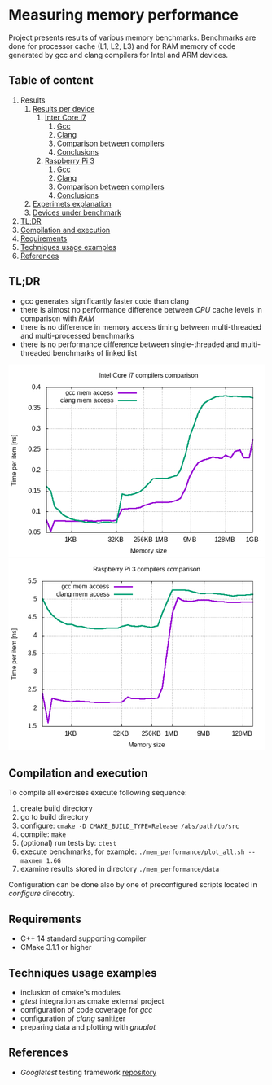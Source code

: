 # Measuring memory performance

Project presents results of various memory benchmarks.
Benchmarks are done for processor cache (L1, L2, L3) and for RAM memory of code generated by gcc and clang compilers for Intel and ARM devices.


## Table of content

1. Results
    1. [Results per device](doc/README.md#top)
        1. [Inter Core i7](doc/i7/README.md#top)
            1. [Gcc](doc/i7/GCC.md#top)
            2. [Clang](doc/i7/CLANG.md#top)
            3. [Comparison between compilers](doc/i7/README.md#comparison)
            4. [Conclusions](doc/i7/README.md#conclusions)
        2. [Raspberry Pi 3](doc/rpi3/README.md#top)
            1. [Gcc](doc/rpi3/GCC.md#top)
            2. [Clang](doc/rpi3/CLANG.md#top)
            3. [Comparison between compilers](doc/rpi3/README.md#comparison)
            4. [Conclusions](doc/rpi3/README.md#conclusions)
    2. [Experimets explanation](doc/README.md#experiments_exp)
    3. [Devices under benchmark](doc/README.md#devices)
2. [TL;DR](#tldr)
3. [Compilation and execution](#compilation)
4. [Requirements](#requirements)
5. [Techniques usage examples](#techniques)
6. [References](#references)


## <a name="tldr"></a>TL;DR

* gcc generates significantly faster code than clang
* there is almost no performance difference between *CPU* cache levels in comparison with *RAM*
* there is no difference in memory access timing between multi-threaded and multi-processed benchmarks
* there is no performance difference between single-threaded and multi-threaded benchmarks of linked list


![Intel Core i7 compilers comparison](doc/i7/vector_st_comparison.png "Intel Core i7 compilers comparison")
![Raspberry Pi 3 compilers comparison](doc/rpi3/vector_st_comparison.png "Raspberry Pi 3 compilers comparison")


## <a name="compilation"></a>Compilation and execution

To compile all exercises execute following sequence:
1. create build directory
2. go to build directory
3. configure: ```cmake -D CMAKE_BUILD_TYPE=Release /abs/path/to/src```
4. compile: ```make```
5. (optional) run tests by: ```ctest```
6. execute benchmarks, for example: ```./mem_performance/plot_all.sh --maxmem 1.6G```
7. examine results stored in directory ```./mem_performance/data```

Configuration can be done also by one of preconfigured scripts located in *configure* direcotry.


## Requirements

- C++ 14 standard supporting compiler
- CMake 3.1.1 or higher


## <a name="techniques"></a>Techniques usage examples

- inclusion of cmake's modules
- *gtest* integration as cmake external project
- configuration of code coverage for *gcc*
- configuration of *clang* sanitizer
- preparing data and plotting with *gnuplot*


## References

- *Googletest* testing framework [repository](https://github.com/google/googletest)
